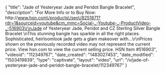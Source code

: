{
    "title": "Jade of Yesteryear Jade and Peridot Bangle Bracelet",
    "description": "For More Info or to Buy Now: http:\/\/www.hsn.com\/products\/seo\/8251871?rdr=1&sourceid=youtube&cm_mmc=Social-_-Youtube-_-ProductVideo-_-516903\r\nJade of Yesteryear Jade, Peridot and CZ Sterling Silver Bangle Bracelet \nThis stunning bangle has sparkle in all the right places. Sophisticated, heirloomlook jade gets a glam makeover with...\r\nPrices shown on the previously recorded video may not represent the current price.  View hsn.com to view the current selling price. HSN Item #516903",
    "videoid": "112349767",
    "date_created": "1483027453",
    "date_modified": "1503419839",
    "type": "captivate",
    "layout": "video",
    "url": "\/v\/jade-of-yesteryear-jade-and-peridot-bangle-bracelet\/112349767"
}